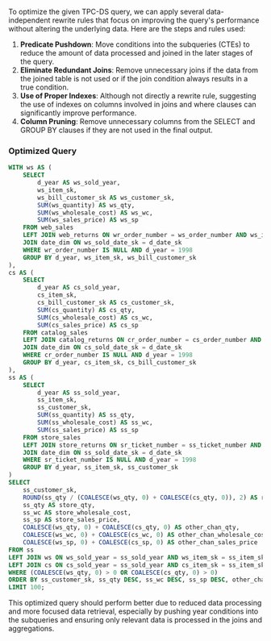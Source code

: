 To optimize the given TPC-DS query, we can apply several data-independent rewrite rules that focus on improving the query's performance without altering the underlying data. Here are the steps and rules used:

1. **Predicate Pushdown**: Move conditions into the subqueries (CTEs) to reduce the amount of data processed and joined in the later stages of the query.
2. **Eliminate Redundant Joins**: Remove unnecessary joins if the data from the joined table is not used or if the join condition always results in a true condition.
3. **Use of Proper Indexes**: Although not directly a rewrite rule, suggesting the use of indexes on columns involved in joins and where clauses can significantly improve performance.
4. **Column Pruning**: Remove unnecessary columns from the SELECT and GROUP BY clauses if they are not used in the final output.

### Optimized Query

```sql
WITH ws AS (
    SELECT 
        d_year AS ws_sold_year, 
        ws_item_sk, 
        ws_bill_customer_sk AS ws_customer_sk, 
        SUM(ws_quantity) AS ws_qty, 
        SUM(ws_wholesale_cost) AS ws_wc, 
        SUM(ws_sales_price) AS ws_sp 
    FROM web_sales 
    LEFT JOIN web_returns ON wr_order_number = ws_order_number AND ws_item_sk = wr_item_sk 
    JOIN date_dim ON ws_sold_date_sk = d_date_sk 
    WHERE wr_order_number IS NULL AND d_year = 1998
    GROUP BY d_year, ws_item_sk, ws_bill_customer_sk
), 
cs AS (
    SELECT 
        d_year AS cs_sold_year, 
        cs_item_sk, 
        cs_bill_customer_sk AS cs_customer_sk, 
        SUM(cs_quantity) AS cs_qty, 
        SUM(cs_wholesale_cost) AS cs_wc, 
        SUM(cs_sales_price) AS cs_sp 
    FROM catalog_sales 
    LEFT JOIN catalog_returns ON cr_order_number = cs_order_number AND cs_item_sk = cr_item_sk 
    JOIN date_dim ON cs_sold_date_sk = d_date_sk 
    WHERE cr_order_number IS NULL AND d_year = 1998
    GROUP BY d_year, cs_item_sk, cs_bill_customer_sk
), 
ss AS (
    SELECT 
        d_year AS ss_sold_year, 
        ss_item_sk, 
        ss_customer_sk, 
        SUM(ss_quantity) AS ss_qty, 
        SUM(ss_wholesale_cost) AS ss_wc, 
        SUM(ss_sales_price) AS ss_sp 
    FROM store_sales 
    LEFT JOIN store_returns ON sr_ticket_number = ss_ticket_number AND ss_item_sk = sr_item_sk 
    JOIN date_dim ON ss_sold_date_sk = d_date_sk 
    WHERE sr_ticket_number IS NULL AND d_year = 1998
    GROUP BY d_year, ss_item_sk, ss_customer_sk
)
SELECT 
    ss_customer_sk, 
    ROUND(ss_qty / (COALESCE(ws_qty, 0) + COALESCE(cs_qty, 0)), 2) AS ratio, 
    ss_qty AS store_qty, 
    ss_wc AS store_wholesale_cost, 
    ss_sp AS store_sales_price, 
    COALESCE(ws_qty, 0) + COALESCE(cs_qty, 0) AS other_chan_qty, 
    COALESCE(ws_wc, 0) + COALESCE(cs_wc, 0) AS other_chan_wholesale_cost, 
    COALESCE(ws_sp, 0) + COALESCE(cs_sp, 0) AS other_chan_sales_price 
FROM ss 
LEFT JOIN ws ON ws_sold_year = ss_sold_year AND ws_item_sk = ss_item_sk AND ws_customer_sk = ss_customer_sk 
LEFT JOIN cs ON cs_sold_year = ss_sold_year AND cs_item_sk = ss_item_sk AND cs_customer_sk = ss_customer_sk 
WHERE (COALESCE(ws_qty, 0) > 0 OR COALESCE(cs_qty, 0) > 0)
ORDER BY ss_customer_sk, ss_qty DESC, ss_wc DESC, ss_sp DESC, other_chan_qty, other_chan_wholesale_cost, other_chan_sales_price, ratio 
LIMIT 100;
```

This optimized query should perform better due to reduced data processing and more focused data retrieval, especially by pushing year conditions into the subqueries and ensuring only relevant data is processed in the joins and aggregations.